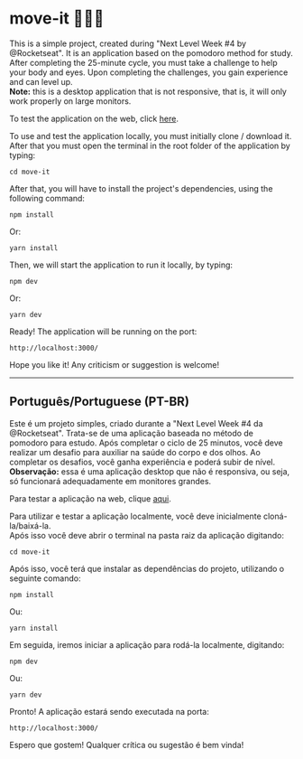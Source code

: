 # move-it 🏋🏼‍♂️

This is a simple project, created during "Next Level Week #4 by @Rocketseat". It is an application based on the pomodoro method for study. After completing the 25-minute cycle, you must take a challenge to help your body and eyes. Upon completing the challenges, you gain experience and can level up. <br/>
<strong>Note:</strong> this is a desktop application that is not responsive, that is, it will only work properly on large monitors.<br/>

To test the application on the web, click <a href="https://move-it-kappa-lime.vercel.app" target="_blank">here</a>.<br/>

To use and test the application locally, you must initially clone / download it. <br/>
After that you must open the terminal in the root folder of the application by typing:

```
cd move-it
```

After that, you will have to install the project's dependencies, using the following command:

```
npm install
```

Or:

```
yarn install
```

Then, we will start the application to run it locally, by typing:

```
npm dev
```

Or:

```
yarn dev
```

Ready! The application will be running on the port:

```
http://localhost:3000/
```

Hope you like it! Any criticism or suggestion is welcome!

<hr>

## Português/Portuguese (PT-BR)

Este é um projeto simples, criado durante a "Next Level Week #4 da @Rocketseat". Trata-se de uma aplicação baseada no método de pomodoro para estudo. Após completar o ciclo de 25 minutos, você deve realizar um desafio para auxiliar na saúde do corpo e dos olhos. Ao completar os desafios, você ganha experiência e poderá subir de nível.<br/>
<strong>Observação:</strong> essa é uma aplicação desktop que não é responsiva, ou seja, só funcionará adequadamente em monitores grandes.<br/>

Para testar a aplicação na web, clique <a href="https://move-it-kappa-lime.vercel.app" target="_blank">aqui</a>.

Para utilizar e testar a aplicação localmente, você deve inicialmente cloná-la/baixá-la.<br/>
Após isso você deve abrir o terminal na pasta raiz da aplicação digitando:

```
cd move-it
```

Após isso, você terá que instalar as dependências do projeto, utilizando o seguinte comando:

```
npm install
```

Ou:

```
yarn install
```

Em seguida, iremos iniciar a aplicação para rodá-la localmente, digitando:

```
npm dev
```

Ou:

```
yarn dev
```

Pronto! A aplicação estará sendo executada na porta:

```
http://localhost:3000/
```

Espero que gostem! Qualquer crítica ou sugestão é bem vinda!
